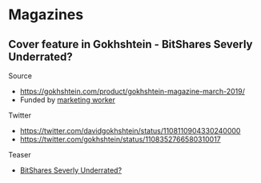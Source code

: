 # Magazines

## Cover feature in Gokhshtein - BitShares Severly Underrated?

Source
 - https://gokhshtein.com/product/gokhshtein-magazine-march-2019/
 - Funded by [marketing worker](https://www.bitshares.foundation/workers/2019-02-marketing-interviews-articles-and-visibility)

Twitter
 - https://twitter.com/davidgokhshtein/status/1108110904330240000
 - https://twitter.com/gokhshtein/status/1108352766580310017

Teaser
 - [BitShares Severly Underrated?](general/BitShares%20Severly%20Underrated%3F%20-%20Gokhshtein.pdf)
